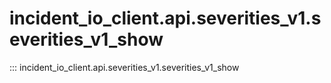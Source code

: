 # incident_io_client.api.severities_v1.severities_v1_show

::: incident_io_client.api.severities_v1.severities_v1_show